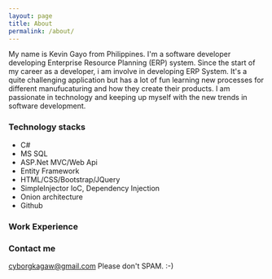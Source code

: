 ```yaml
---
layout: page
title: About
permalink: /about/
---
```


My name is Kevin Gayo from Philippines. I'm a software developer developing Enterprise Resource Planning (ERP) system. Since the start of my career as a developer, i am involve in developing ERP System. It's a quite challenging application but has a lot of fun learning new processes for different manufucaturing and how they create their products. 
I am passionate in technology and keeping up myself with the new trends in software development.

### Technology stacks
* C#
* MS SQL
* ASP.Net MVC/Web Api
* Entity Framework
* HTML/CSS/Bootstrap/JQuery
* SimpleInjector IoC, Dependency Injection
* Onion architecture
* Github

### Work Experience

### Contact me

[cyborgkagaw@gmail.com](mailto:cyborgkagaw@gmail.com) Please don't SPAM. :-)
